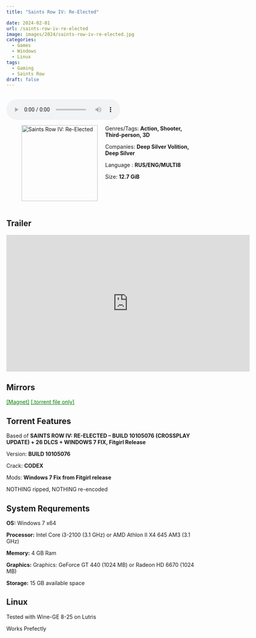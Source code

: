 ```yaml
---
title: "Saints Row IV: Re-Elected"

date: 2024-02-01
url: /saints-row-iv-re-elected
image: images/2024/saints-row-iv-re-elected.jpg
categories:
  - Games
  - Windows
  - Linux
tags:
  - Gaming
  - Saints Row
draft: false
---
```

##
<style>
  body.dark-mode,
  body.dark-mode main * {
    background: url('/images/2024/saints-row-iv-re-elected.webp') center center fixed no-repeat;
    background-size: 100% 100%;
    background-size: cover;
    color: #f5f5f5;
  }
</style>
<script>
    document.addEventListener('DOMContentLoaded', function () {
        var body = document.body;
        var switcher = document.querySelector('.js-toggle');
                body.classList.add('dark-mode');
                // Save user preference in storage
                localStorage.setItem('darkMode', 'true');
            
        });
</script>

<audio controls autoplay>
  <source src="/audio/saints-row-iv-re-elected.mp3" type="audio/mp3">
  Your browser does not support the audio tag.
</audio>


<figure style="float: left; margin-right: 20px;">
  <img src="/images/2024/saints-row-iv-re-elected.jpg" alt="Saints Row IV: Re-Elected" style="width: 200px;">
</figure>

Genres/Tags: **Action, Shooter, Third-person, 3D**

Companies: **Deep Silver Volition, Deep Silver**

Language : **RUS/ENG/MULTI8**

Size: **12.7 GiB**
# ⠀

## Trailer
<iframe width="640" height="360" src="https://www.youtube.com/embed/0qhFgMRlgNo" title="Saints Row IV - Launch Trailer" frameborder="0" allow="accelerometer; autoplay; clipboard-write; encrypted-media; gyroscope; picture-in-picture; web-share" allowfullscreen></iframe>

## Mirrors
<a href="magnet:?xt=urn:btih:G4AEA4LWZVUHIDC6A7RN5F6CXF2HIDCE&dn=Saints%20Row%20IV%20-%20Re-Elected" style="color: green;">[Magnet]</a>
<a href="https://www.dropbox.com/scl/fi/70kkba3mwqlyid16k2nm7/Saints-Row-IV-Re-Elected.torrent?rlkey=rok3hq0mb9klcl6gws8womso0&dl=1" style="color: green;">[.torrent file only]</a>

## Torrent Features
Based of **SAINTS ROW IV: RE-ELECTED – BUILD 10105076 (CROSSPLAY UPDATE) + 26 DLCS + WINDOWS 7 FIX, Fitgirl Release**

Version: **BUILD 10105076**

Crack: **CODEX**

Mods: **Windows 7 Fix from Fitgirl release**

NOTHING ripped, NOTHING re-encoded

## System Requrements
**OS:** Windows 7 x64

**Processor:**  Intel Core i3-2100 (3.1 GHz) or AMD Athlon II X4 645 AM3 (3.1 GHz) 

**Memory:** 4 GB Ram

**Graphics:** Graphics: GeForce GT 440 (1024 MB) or Radeon HD 6670 (1024 MB) 

**Storage:** 15 GB available space

## Linux

Tested with Wine-GE 8-25 on Lutris

Works Prefectly